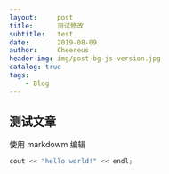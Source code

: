 ```yaml
---
layout:     post
title:      测试修改
subtitle:   test
date:       2019-08-09
author:     Cheereus
header-img: img/post-bg-js-version.jpg
catalog: true
tags:
    - Blog
---
```


## 测试文章

使用 markdowm 编辑

```cpp
cout << "hello world!" << endl;
```
